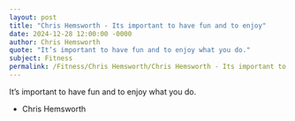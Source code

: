 ```yaml
---
layout: post
title: "Chris Hemsworth - Its important to have fun and to enjoy"
date: 2024-12-28 12:00:00 -0000
author: Chris Hemsworth
quote: "It’s important to have fun and to enjoy what you do."
subject: Fitness
permalink: /Fitness/Chris Hemsworth/Chris Hemsworth - Its important to have fun and to enjoy
---
```


It’s important to have fun and to enjoy what you do.

- Chris Hemsworth

